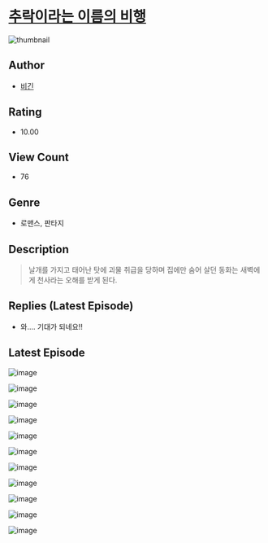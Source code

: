 # [추락이라는 이름의 비행](https://comic.naver.com/challenge/list?titleId=810451)
![thumbnail](https://image-comic.pstatic.net/user_contents_data/challenge_comic/2023/05/23/352841/upload_7004564393269802598_480x623.jpeg)

## Author
- [비긴](https://comic.naver.com/artistTitle?id=352841)

## Rating
- 10.00

## View Count
- 76

## Genre
- 로맨스, 판타지

## Description
> 날개를 가지고 태어난 탓에 괴물 취급을 당하며 집에만 숨어 살던 동화는 새벽에게 천사라는 오해를 받게 된다.

## Replies (Latest Episode)
- 와.... 기대가 되네요!!

## Latest Episode
![image](https://image-comic.pstatic.net/user_contents_data/challenge_comic/2023/05/24/352841/upload_3991650955407156022.jpeg)

![image](https://image-comic.pstatic.net/user_contents_data/challenge_comic/2023/05/24/352841/upload_3991704823756305207.jpeg)

![image](https://image-comic.pstatic.net/user_contents_data/challenge_comic/2023/05/24/352841/upload_3630852601432860262.jpeg)

![image](https://image-comic.pstatic.net/user_contents_data/challenge_comic/2023/05/24/352841/upload_7377231747750113893.jpeg)

![image](https://image-comic.pstatic.net/user_contents_data/challenge_comic/2023/05/24/352841/upload_4121183320878363749.jpeg)

![image](https://image-comic.pstatic.net/user_contents_data/challenge_comic/2023/05/24/352841/upload_3616446993393017913.jpeg)

![image](https://image-comic.pstatic.net/user_contents_data/challenge_comic/2023/05/24/352841/upload_3918468355668075056.jpeg)

![image](https://image-comic.pstatic.net/user_contents_data/challenge_comic/2023/05/24/352841/upload_4122873068336132195.jpeg)

![image](https://image-comic.pstatic.net/user_contents_data/challenge_comic/2023/05/24/352841/upload_7003998128373654327.jpeg)

![image](https://image-comic.pstatic.net/user_contents_data/challenge_comic/2023/05/24/352841/upload_3617571806723520304.jpeg)

![image](https://image-comic.pstatic.net/user_contents_data/challenge_comic/2023/05/24/352841/upload_7220459210170185572.jpeg)
